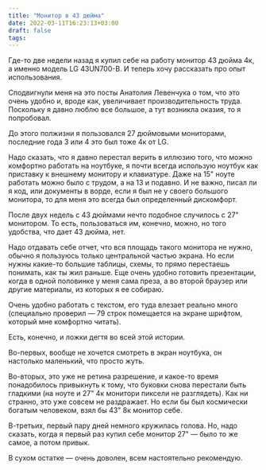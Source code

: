 ```yaml
---
title: "Монитор в 43 дюйма"
date: 2022-03-11T16:23:13+03:00
draft: false
tags:
---
```


Где-то две недели назад я купил себе на работу монитор 43 дюйма 4к, а именно модель LG 43UN700-B. И теперь хочу рассказать про опыт использования.

Сподвигнули меня на это посты Анатолия Левенчука о том, что это очень удобно и, вроде как, увеличивает производительность труда. Поскольку я давно люблю все большое, а тут возникла оказия, то я попробовал.

<!--more-->

До этого полжизни я пользовался 27 дюймовыми мониторами, последние года 3 или 4 это был тоже 4к от LG.

Надо сказать, что я давно перестал верить в иллюзию того, что можно комфортно работать на ноутбуке, я почти всегда использую ноутбук как приставку к внешнему монитору и клавиатуре. Даже на 15" ноуте работать можно было с трудом, а на 13 и подавно. И не важно, писал ли я код, или документы в ворде, если я был не у своего большого монитора, то для меня это всегда был определенный дискомфорт.

После двух недель с 43 дюймами нечто подобное случилось с 27" монитором. То есть, пользоваться им, конечно, можно, но того удобства, что дает 43 дюйма, нет.

Надо отдавать себе отчет, что вся площадь такого монитора не нужно, обычно я пользуюсь только центральной частью экрана. Но если нужны какие-то большие таблицы, схемы, то прямо перестаешь понимать, как ты жил раньше. Еще очень удобно готовить презентации, когда в одной половинке у меня сама преза, а во второй браузер или другие материалы, из которых я ее собираю.

Очень удобно работать с текстом, его туда влезает реально много (специально проверил — 79 строк помещается на экране шрифтом, который мне комфортно читать).

Есть, конечно, и ложки дегтя во всей этой истории.

Во-первых, вообще не хочется смотреть в экран ноутбука, он настолько маленький, что просто жуть.

Во-вторых, это уже не ретина разрешение, и какое-то время понадобилось привыкнуть к тому, что буковки снова перестали быть гладкими (на ноуте и 27" 4к монитори пиксели не разглядеть). Как ни странно, это уже совсем не раздражает. Но если бы был космически богатым человеком, взял бы 43" 8к монитор себе.

В-третьих, первый пару дней немного кружилась голова. Но, надо сказать, когда я первый раз купил себе монитор 27" — было то же самое, а потом привык.

В сухом остатке — очень доволен, всем настоятельно рекомендую.


